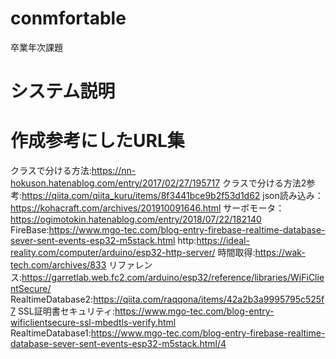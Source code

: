 # conmfortable
卒業年次課題

# システム説明


# 作成参考にしたURL集
クラスで分ける方法:https://nn-hokuson.hatenablog.com/entry/2017/02/27/195717 
クラスで分ける方法2参考:https://qiita.com/qiita_kuru/items/8f3441bce9b2f53d1d62 
json読み込み：https://kohacraft.com/archives/201910091646.html 
サーボモータ：https://ogimotokin.hatenablog.com/entry/2018/07/22/182140 
FireBase:https://www.mgo-tec.com/blog-entry-firebase-realtime-database-sever-sent-events-esp32-m5stack.html 
http:https://ideal-reality.com/computer/arduino/esp32-http-server/ 
時間取得:https://wak-tech.com/archives/833 
リファレンス:https://garretlab.web.fc2.com/arduino/esp32/reference/libraries/WiFiClientSecure/ 
RealtimeDatabase2:https://qiita.com/raqqona/items/42a2b3a9995795c525f7 
SSL証明書セキュリティ:https://www.mgo-tec.com/blog-entry-wificlientsecure-ssl-mbedtls-verify.html 
RealtimeDatabase1:https://www.mgo-tec.com/blog-entry-firebase-realtime-database-sever-sent-events-esp32-m5stack.html/4 
